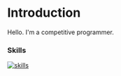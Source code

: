 # Introduction

Hello. I'm a competitive programmer.

### Skills
[![skills](https://skillicons.dev/icons?i=cpp,c,py,go,java,git,github,linux,vscode,vim&perline=5)](https://skillicons.dev)

